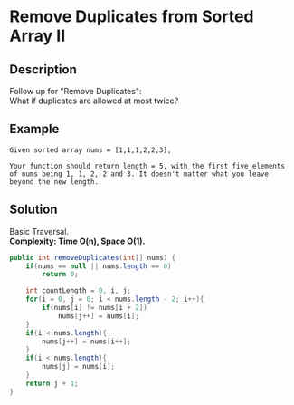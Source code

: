 # Remove Duplicates from Sorted Array II
## Description
Follow up for "Remove Duplicates":  
What if duplicates are allowed at most twice?  

## Example
```
Given sorted array nums = [1,1,1,2,2,3],

Your function should return length = 5, with the first five elements of nums being 1, 1, 2, 2 and 3. It doesn't matter what you leave beyond the new length.  
```
## Solution
Basic Traversal.  
**Complexity: Time O(n), Space O(1).**
```java
public int removeDuplicates(int[] nums) {
    if(nums == null || nums.length == 0)
        return 0;

    int countLength = 0, i, j;
    for(i = 0, j = 0; i < nums.length - 2; i++){
        if(nums[i] != nums[i + 2])
            nums[j++] = nums[i];
    }
    if(i < nums.length){
        nums[j++] = nums[i++];
    }
    if(i < nums.length){
        nums[j] = nums[i];
    }
    return j + 1;
}
```

